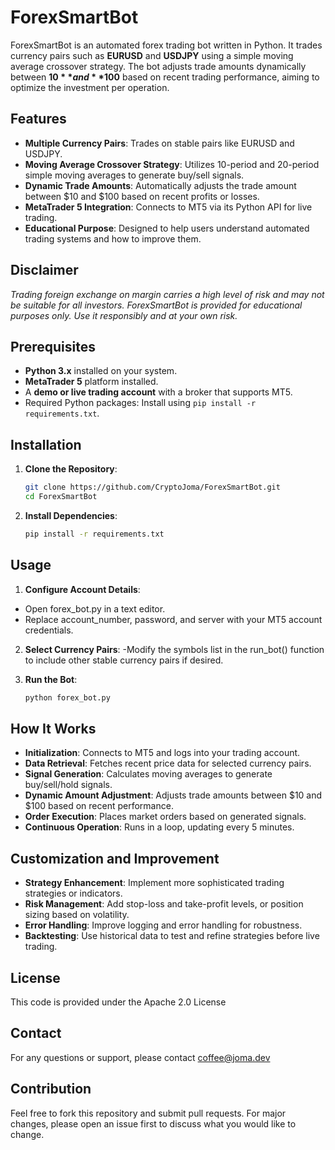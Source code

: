# ForexSmartBot

ForexSmartBot is an automated forex trading bot written in Python. It trades currency pairs such as **EURUSD** and **USDJPY** using a simple moving average crossover strategy. The bot adjusts trade amounts dynamically between **$10** and **$100** based on recent trading performance, aiming to optimize the investment per operation.

## Features

- **Multiple Currency Pairs**: Trades on stable pairs like EURUSD and USDJPY.
- **Moving Average Crossover Strategy**: Utilizes 10-period and 20-period simple moving averages to generate buy/sell signals.
- **Dynamic Trade Amounts**: Automatically adjusts the trade amount between $10 and $100 based on recent profits or losses.
- **MetaTrader 5 Integration**: Connects to MT5 via its Python API for live trading.
- **Educational Purpose**: Designed to help users understand automated trading systems and how to improve them.

## Disclaimer

*Trading foreign exchange on margin carries a high level of risk and may not be suitable for all investors. ForexSmartBot is provided for educational purposes only. Use it responsibly and at your own risk.*

## Prerequisites

- **Python 3.x** installed on your system.
- **MetaTrader 5** platform installed.
- A **demo or live trading account** with a broker that supports MT5.
- Required Python packages: Install using `pip install -r requirements.txt`.

## Installation

1. **Clone the Repository**:

   ```bash
   git clone https://github.com/CryptoJoma/ForexSmartBot.git
   cd ForexSmartBot
2. **Install Dependencies**:

   ```bash
   pip install -r requirements.txt
   
## Usage
1. **Configure Account Details**:
- Open forex_bot.py in a text editor.
- Replace account_number, password, and server with your MT5 account credentials.
  
2. **Select Currency Pairs**:
-Modify the symbols list in the run_bot() function to include other stable currency pairs if desired.

3. **Run the Bot**:

   ```bash
   python forex_bot.py
   
## How It Works
- **Initialization**: Connects to MT5 and logs into your trading account.
- **Data Retrieval**: Fetches recent price data for selected currency pairs.
- **Signal Generation**: Calculates moving averages to generate buy/sell/hold signals.
- **Dynamic Amount Adjustment**: Adjusts trade amounts between $10 and $100 based on recent performance.
- **Order Execution**: Places market orders based on generated signals.
- **Continuous Operation**: Runs in a loop, updating every 5 minutes.
  
## Customization and Improvement
- **Strategy Enhancement**: Implement more sophisticated trading strategies or indicators.
- **Risk Management**: Add stop-loss and take-profit levels, or position sizing based on volatility.
- **Error Handling**: Improve logging and error handling for robustness.
- **Backtesting**: Use historical data to test and refine strategies before live trading.

## License
This code is provided under the Apache 2.0 License

## Contact
For any questions or support, please contact coffee@joma.dev

## Contribution
Feel free to fork this repository and submit pull requests. For major changes, please open an issue first to discuss what you would like to change.
